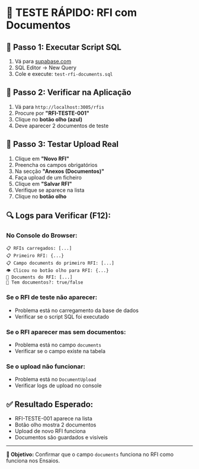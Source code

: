 # 🧪 TESTE RÁPIDO: RFI com Documentos

## 🎯 **Passo 1: Executar Script SQL**
1. Vá para [supabase.com](https://supabase.com)
2. SQL Editor → New Query
3. Cole e execute: `test-rfi-documents.sql`

## 🎯 **Passo 2: Verificar na Aplicação**
1. Vá para `http://localhost:3005/rfis`
2. Procure por **"RFI-TESTE-001"**
3. Clique no **botão olho (azul)**
4. Deve aparecer 2 documentos de teste

## 🎯 **Passo 3: Testar Upload Real**
1. Clique em **"Novo RFI"**
2. Preencha os campos obrigatórios
3. Na secção **"Anexos (Documentos)"**
4. Faça upload de um ficheiro
5. Clique em **"Salvar RFI"**
6. Verifique se aparece na lista
7. Clique no **botão olho**

## 🔍 **Logs para Verificar (F12):**

### **No Console do Browser:**
```
📋 RFIs carregados: [...]
📋 Primeiro RFI: {...}
📋 Campo documents do primeiro RFI: [...]
👁️ Clicou no botão olho para RFI: {...}
📁 Documents do RFI: [...]
📁 Tem documentos?: true/false
```

### **Se o RFI de teste não aparecer:**
- Problema está no carregamento da base de dados
- Verificar se o script SQL foi executado

### **Se o RFI aparecer mas sem documentos:**
- Problema está no campo `documents`
- Verificar se o campo existe na tabela

### **Se o upload não funcionar:**
- Problema está no `DocumentUpload`
- Verificar logs de upload no console

## ✅ **Resultado Esperado:**
- RFI-TESTE-001 aparece na lista
- Botão olho mostra 2 documentos
- Upload de novo RFI funciona
- Documentos são guardados e visíveis

---

**🎯 Objetivo:** Confirmar que o campo `documents` funciona no RFI como funciona nos Ensaios. 